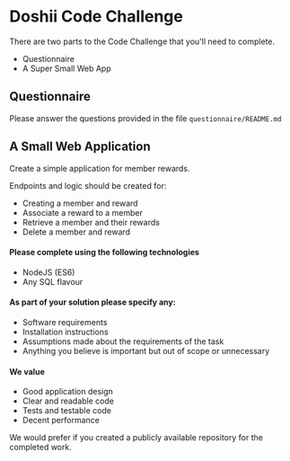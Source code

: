 # Doshii Code Challenge

There are two parts to the Code Challenge that you'll need to complete.
- Questionnaire
- A Super Small Web App

## Questionnaire

Please answer the questions provided in the file `questionnaire/README.md`

## A Small Web Application

Create a simple application for member rewards.

Endpoints and logic should be created for:
- Creating a member and reward
- Associate a reward to a member
- Retrieve a member and their rewards
- Delete a member and reward

#### Please complete using the following technologies
- NodeJS (ES6)
- Any SQL flavour

#### As part of your solution please specify any:
 - Software requirements
 - Installation instructions
 - Assumptions made about the requirements of the task
 - Anything you believe is important but out of scope or unnecessary

#### We value
 - Good application design
 - Clear and readable code
 - Tests and testable code
 - Decent performance

We would prefer if you created a publicly available repository for the completed work.
